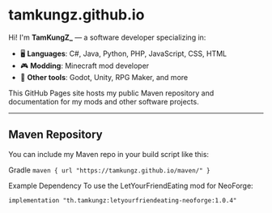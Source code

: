 
# tamkungz.github.io

Hi! I'm **TamKungZ_** — a software developer specializing in:

- 🖥️ **Languages**: C#, Java, Python, PHP, JavaScript, CSS, HTML  
- 🎮 **Modding**: Minecraft mod developer  
- 🎨 **Other tools**: Godot, Unity, RPG Maker, and more

This GitHub Pages site hosts my public Maven repository and documentation for my mods and other software projects.

---

## Maven Repository

You can include my Maven repo in your build script like this:

Gradle
`maven { url "https://tamkungz.github.io/maven/" }`

Example Dependency
To use the LetYourFriendEating mod for NeoForge:

`implementation "th.tamkungz:letyourfriendeating-neoforge:1.0.4"`
